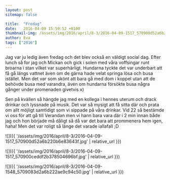 ```yaml
---
layout: post
sitemap: false

title:  "Fredag"
date:   2016-04-09 15:59:52 +0100
thumbnail-img: /assets/img/2016/april/8-3/2016-04-09-1517_570900d52a6b220b6e83643f.jpg
author: Eva
tags: ["2016"]
---
```





Jag var ju ledig även fredag och det blev också en väldigt social dag. Efter lunch så for jag och Mickan och gick i solen med våra voffsingar runt broarna i stan vilket var superhärligt. Hundarna tyckte det var underbart att få gå längs vattnet även om de gärna hade velat springa lösa och busa istället. Men det var som skönt att bara gå med dom i koppel utan att de behövde busa med varandra, även om hundarna försökte busa några gånger under promenaden givetvis x) 

Sen på kvällen så hängde jag med en kollega i hennes uterum och drack drinkar och lyssnade på musik. Det var så mysigt att få sitta där och prata om allt möjligt samtidigt som vi sippade på våra drinkar. Vid 22 så bestämde vi oss för att gå till Verandan men vi hann bara vara där i 2 min innan både jag och hon började må dåligt så då var det bara att prommenera hem igen, haha! Men det var roligt så länge det varade iallafall ;D

![]({{ '/assets/img/2016/april/8-3/2016-04-09-1517_570900d52a6b220b6e83643f.jpg'  | relative_url }})

![]({{ '/assets/img/2016/april/8-3/2016-04-09-1517_570900ceddf2b378504696bf.jpg'  | relative_url }})

![]({{ '/assets/img/2016/april/8-3/2016-04-09-1548_5709083d2a6b222ae9c94c50.jpg'  | relative_url }})


